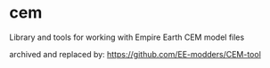 # cem
Library and tools for working with Empire Earth CEM model files

archived and replaced by: https://github.com/EE-modders/CEM-tool
